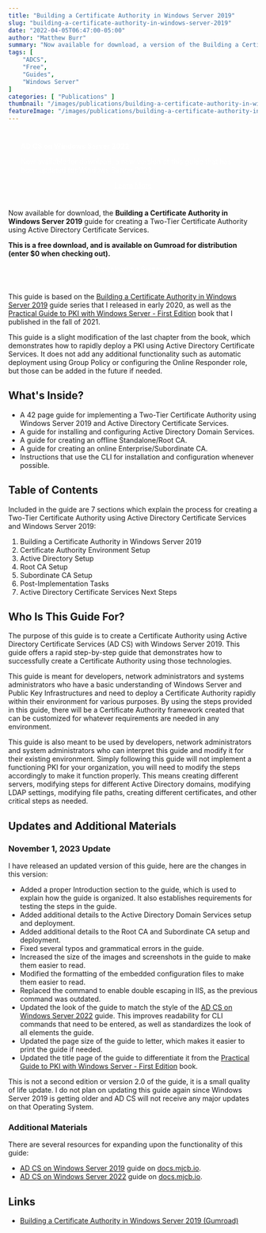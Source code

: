 ```yaml
---
title: "Building a Certificate Authority in Windows Server 2019"
slug: "building-a-certificate-authority-in-windows-server-2019"
date: "2022-04-05T06:47:00-05:00"
author: "Matthew Burr"
summary: "Now available for download, a version of the Building a Certificate Authority in Windows Server 2019 guide that I published in early 2020. This guide offers a rapid deployment of a Two-Tier Certificate Authority using Windows Server without advanced features."
tags: [
    "ADCS",
    "Free",
    "Guides",
    "Windows Server"
]
categories: [ "Publications" ]
thumbnail: "/images/publications/building-a-certificate-authority-in-windows-server-2019/building-a-certificate-authority-in-windows-server-2019-thumbnail.png"
featureImage: "/images/publications/building-a-certificate-authority-in-windows-server-2019/building-a-certificate-authority-in-windows-server-2019-featured.png"
---
```


<style type="text/css">
.adcs-header {
    background-image: url("/images/publications/building-a-certificate-authority-in-windows-server-2019/adcs-background.jpg");
    padding-top: 25px;
    padding-left: 25px;
    padding-right: 25px;
    color: #ffffff;
}
</style>

<div class="adcs-header">
<strong>AD CS on Windows Server 2022</strong>

Now available for download, a new version of this guide that has been updated for Windows Server 2022.

<div style="text-align:center; padding-top: 0px; padding-bottom: 25px;">
    <a href="/publications/adcs-on-windows-server-2022/" style="color: #ffffff; cursor: pointer;" class="button mt-1" role="button" title="Learn More">Learn More</a>
</div>
</div>

Now available for download, the **Building a Certificate Authority in Windows Server 2019** guide for creating a Two-Tier Certificate Authority using Active Directory Certificate Services.

**This is a free download, and is available on Gumroad for distribution (enter $0 when checking out).**

<div style="text-align:center; padding-top: 0px; padding-bottom: 25px;">
    <a href="https://mjcb.gumroad.com/l/building-a-ca-in-windows-server-2019/" style="color: #ffffff; cursor: pointer;" class="button mt-1" role="button" title="Download on Gumroad">Download on Gumroad</a>
</div>

This guide is based on the [Building a Certificate Authority in Windows Server 2019](/blog/2020/03/09/certificate-authority-windows-server-2019/) guide series that I released in early 2020, as well as the [Practical Guide to PKI with Windows Server - First Edition](/publications/practical-guide-to-pki-with-windows-server-first-edition/) book that I published in the fall of 2021.

This guide is a slight modification of the last chapter from the book, which demonstrates how to rapidly deploy a PKI using Active Directory Certificate Services. It does not add any additional functionality such as automatic deployment using Group Policy or configuring the Online Responder role, but those can be added in the future if needed.

## What's Inside? ##

* A 42 page guide for implementing a Two-Tier Certificate Authority using Windows Server 2019 and Active Directory Certificate Services.
* A guide for installing and configuring Active Directory Domain Services.
* A guide for creating an offline Standalone/Root CA.
* A guide for creating an online Enterprise/Subordinate CA.
* Instructions that use the CLI for installation and configuration whenever possible.

## Table of Contents ##

Included in the guide are 7 sections which explain the process for creating a Two-Tier Certificate Authority using Active Directory Certificate Services and Windows Server 2019:

1. Building a Certificate Authority in Windows Server 2019
2. Certificate Authority Environment Setup
3. Active Directory Setup
4. Root CA Setup
5. Subordinate CA Setup
6. Post-Implementation Tasks
7. Active Directory Certificate Services Next Steps

## Who Is This Guide For? ##

The purpose of this guide is to create a Certificate Authority using Active Directory Certificate Services (AD CS) with Windows Server 2019. This guide offers a rapid step-by-step guide that demonstrates how to successfully create a Certificate Authority using those technologies.

This guide is meant for developers, network administrators and systems administrators who have a basic understanding of Windows Server and Public Key Infrastructures and need to deploy a Certificate Authority rapidly within their environment for various purposes. By using the steps provided in this guide, there will be a Certificate Authority framework created that can be customized for whatever requirements are needed in any environment.

This guide is also meant to be used by developers, network administrators and system administrators who can interpret this guide and modify it for their existing environment. Simply following this guide will not implement a functioning PKI for your organization, you will need to modify the steps accordingly to make it function properly. This means creating different servers, modifying steps for different Active Directory domains, modifying LDAP settings, modifying file paths, creating different certificates, and other critical steps as needed.

## Updates and Additional Materials ##

### November 1, 2023 Update ###

I have released an updated version of this guide, here are the changes in this version:

* Added a proper Introduction section to the guide, which is used to explain how the guide is organized. It also establishes requirements for testing the steps in the guide.
* Added additional details to the Active Directory Domain Services setup and deployment.
* Added additional details to the Root CA and Subordinate CA setup and deployment.
* Fixed several typos and grammatical errors in the guide.
* Increased the size of the images and screenshots in the guide to make them easier to read.
* Modified the formatting of the embedded configuration files to make them easier to read.
* Replaced the command to enable double escaping in IIS, as the previous command was outdated.
* Updated the look of the guide to match the style of the [AD CS on Windows Server 2022](/publications/adcs-on-windows-server-2022/) guide. This improves readability for CLI commands that need to be entered, as well as standardizes the look of all elements the guide.
* Updated the page size of the guide to letter, which makes it easier to print the guide if needed. 
* Updated the title page of the guide to differentiate it from the [Practical Guide to PKI with Windows Server - First Edition](/publications/practical-guide-to-pki-with-windows-server-first-edition/) book.

This is not a second edition or version 2.0 of the guide, it is a small quality of life update. I do not plan on updating this guide again since Windows Server 2019 is getting older and AD CS will not receive any major updates on that Operating System.

### Additional Materials ###

There are several resources for expanding upon the functionality of this guide:

* [AD CS on Windows Server 2019](https://docs.mjcb.io/microsoft/windows-server/windows-server-roles-features/adcs/adcs-windows-server-2019/) guide on [docs.mjcb.io](https://docs.mjcb.io/).
* [AD CS on Windows Server 2022](https://docs.mjcb.io/microsoft/windows-server/windows-server-roles-features/adcs/adcs-windows-server-2022/) guide on [docs.mjcb.io](https://docs.mjcb.io/).

## Links ##

* [Building a Certificate Authority in Windows Server 2019 (Gumroad)](https://mjcb.gumroad.com/l/building-a-ca-in-windows-server-2019/)
